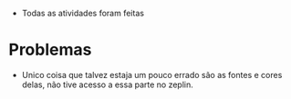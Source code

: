 - Todas as atividades foram feitas

Problemas
===========

- Unico coisa que talvez estaja um pouco errado são as fontes e cores delas,
  não tive acesso a essa parte no zeplin.

